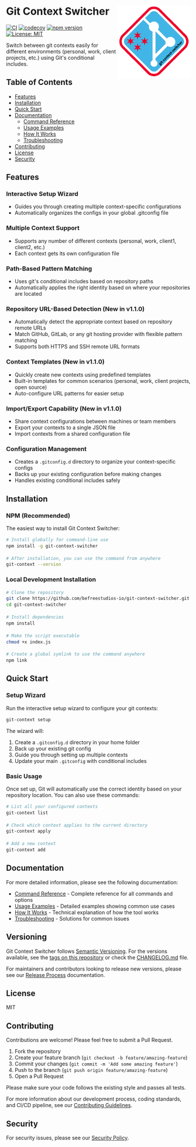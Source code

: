 # Git Context Switcher <img src="assets/logo_concept.png" alt="Git Context Switcher Logo" width="200" align="right">

[![CI](https://github.com/befreestudios-io/git-context-switcher/actions/workflows/ci.yml/badge.svg)](https://github.com/befreestudios-io/git-context-switcher/actions/workflows/ci.yml)
[![codecov](https://codecov.io/gh/befreestudios-io/git-context-switcher/graph/badge.svg?token=5B3VS4IIVF)](https://codecov.io/gh/befreestudios-io/git-context-switcher)
[![npm version](https://img.shields.io/npm/v/git-context-switcher.svg)](https://www.npmjs.com/package/git-context-switcher)
[![License: MIT](https://img.shields.io/badge/License-MIT-yellow.svg)](https://opensource.org/licenses/MIT)

Switch between git contexts easily for different environments (personal, work, client projects, etc.) using Git's conditional includes.

## Table of Contents

- [Features](#features)
- [Installation](#installation)
- [Quick Start](#quick-start)
- [Documentation](#documentation)
  - [Command Reference](docs/COMMANDS.md)
  - [Usage Examples](docs/EXAMPLES.md)
  - [How It Works](docs/HOW_IT_WORKS.md)
  - [Troubleshooting](docs/TROUBLESHOOTING.md)
- [Contributing](#contributing)
- [License](#license)
- [Security](#security)

## Features

### Interactive Setup Wizard

- Guides you through creating multiple context-specific configurations
- Automatically organizes the configs in your global .gitconfig file

### Multiple Context Support

- Supports any number of different contexts (personal, work, client1, client2, etc.)
- Each context gets its own configuration file

### Path-Based Pattern Matching

- Uses git's conditional includes based on repository paths
- Automatically applies the right identity based on where your repositories are located

### Repository URL-Based Detection (New in v1.1.0)

- Automatically detect the appropriate context based on repository remote URLs
- Match GitHub, GitLab, or any git hosting provider with flexible pattern matching
- Supports both HTTPS and SSH remote URL formats

### Context Templates (New in v1.1.0)

- Quickly create new contexts using predefined templates
- Built-in templates for common scenarios (personal, work, client projects, open source)
- Auto-configure URL patterns for easier setup

### Import/Export Capability (New in v1.1.0)

- Share context configurations between machines or team members
- Export your contexts to a single JSON file
- Import contexts from a shared configuration file

### Configuration Management

- Creates a `.gitconfig.d` directory to organize your context-specific configs
- Backs up your existing configuration before making changes
- Handles existing conditional includes safely

## Installation

### NPM (Recommended)

The easiest way to install Git Context Switcher:

```bash
# Install globally for command-line use
npm install -g git-context-switcher

# After installation, you can use the command from anywhere
git-context --version
```

### Local Development Installation

```bash
# Clone the repository
git clone https://github.com/befreestudios-io/git-context-switcher.git
cd git-context-switcher

# Install dependencies
npm install

# Make the script executable
chmod +x index.js

# Create a global symlink to use the command anywhere
npm link
```

## Quick Start

### Setup Wizard

Run the interactive setup wizard to configure your git contexts:

```bash
git-context setup
```

The wizard will:

1. Create a `.gitconfig.d` directory in your home folder
2. Back up your existing git config
3. Guide you through setting up multiple contexts
4. Update your main `.gitconfig` with conditional includes

### Basic Usage

Once set up, Git will automatically use the correct identity based on your repository location. You can also use these commands:

```bash
# List all your configured contexts
git-context list

# Check which context applies to the current directory
git-context apply

# Add a new context
git-context add
```

## Documentation

For more detailed information, please see the following documentation:

- [Command Reference](docs/COMMANDS.md) - Complete reference for all commands and options
- [Usage Examples](docs/EXAMPLES.md) - Detailed examples showing common use cases
- [How It Works](docs/HOW_IT_WORKS.md) - Technical explanation of how the tool works
- [Troubleshooting](docs/TROUBLESHOOTING.md) - Solutions for common issues

## Versioning

Git Context Switcher follows [Semantic Versioning](https://semver.org/). For the versions available, see the [tags on this repository](https://github.com/befreestudios-io/git-context-switcher/tags) or check the [CHANGELOG.md](CHANGELOG.md) file.

For maintainers and contributors looking to release new versions, please see our [Release Process](RELEASING.md) documentation.

## License

MIT

## Contributing

Contributions are welcome! Please feel free to submit a Pull Request.

1. Fork the repository
2. Create your feature branch (`git checkout -b feature/amazing-feature`)
3. Commit your changes (`git commit -m 'Add some amazing feature'`)
4. Push to the branch (`git push origin feature/amazing-feature`)
5. Open a Pull Request

Please make sure your code follows the existing style and passes all tests.

For more information about our development process, coding standards, and CI/CD pipeline, see our [Contributing Guidelines](CONTRIBUTING.md).

## Security

For security issues, please see our [Security Policy](SECURITY.md).
